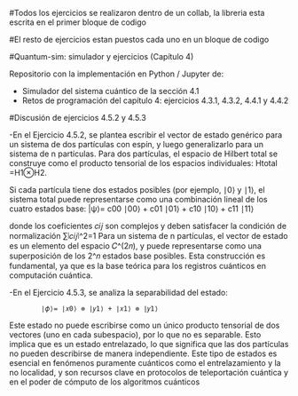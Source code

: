 #Todos los ejercicios se realizaron dentro de un collab, la libreria esta escrita en el primer bloque de codigo

#El resto de ejercicios estan puestos cada uno en un bloque de codigo

#Quantum-sim: simulador y ejercicios (Capítulo 4)

Repositorio con la implementación en Python / Jupyter de:
- Simulador del sistema cuántico de la sección 4.1
- Retos de programación del capítulo 4: ejercicios 4.3.1, 4.3.2, 4.4.1 y 4.4.2


#Discusión de ejercicios 4.5.2 y 4.5.3 

-En el Ejercicio 4.5.2, se plantea escribir el vector de estado genérico para un sistema de dos partículas con espín, y luego generalizarlo para un sistema de n partículas.
Para dos partículas, el espacio de Hilbert total se construye como el producto tensorial de los espacios individuales:
                                    Htotal​=H1​⊗H2​.
                                    
Si cada partícula tiene dos estados posibles (por ejemplo, 
∣0⟩ y ∣1⟩, el sistema total puede representarse como una combinación lineal de los cuatro estados base:
                            |ψ⟩= c00​ ∣00⟩ + c01 ​∣01⟩ + c10 ​∣10⟩ + c11​ ∣11⟩
                            
donde los coeficientes 𝑐𝑖𝑗 son complejos y deben satisfacer la condición de normalización ∑∣𝑐𝑖𝑗∣^2=1
Para un sistema de n partículas, el vector de estado es un elemento del espacio 𝐶^(2𝑛), y puede representarse como una superposición de los 2^𝑛
estados base posibles. Esta construcción es fundamental, ya que es la base teórica para los registros cuánticos en computación cuántica.


-En el Ejercicio 4.5.3, se analiza la separabilidad del estado:

            ∣𝜙⟩= ∣𝑥0⟩ ⊗ ∣𝑦1⟩ + ∣𝑥1⟩ ⊗ ∣𝑦1⟩
            
Este estado no puede escribirse como un único producto tensorial de dos vectores (uno en cada subespacio), por lo que no es separable. Esto implica que es un estado entrelazado, 
lo que significa que las dos partículas no pueden describirse de manera independiente. Este tipo de estados es esencial en fenómenos puramente cuánticos como el entrelazamiento
y la no localidad, y son recursos clave en protocolos de teleportación cuántica y en el poder de cómputo de los algoritmos cuánticos
